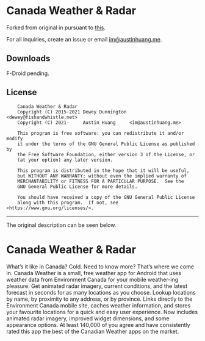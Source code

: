 # Canada Weather & Radar

Forked from original in pursuant to [this](https://github.com/paleolimbot/CanadaWeather/pull/28).

For all inquiries, create an issue or email im@austinhuang.me.

## Downloads

F-Droid pending.

## License

```
    Canada Weather & Radar
    Copyright (C) 2015-2021 Dewey Dunnington <dewey@fishandwhistle.net>
    Copyright (C) 2021-     Austin Huang     <im@austinhuang.me>

    This program is free software: you can redistribute it and/or modify
    it under the terms of the GNU General Public License as published by
    the Free Software Foundation, either version 3 of the License, or
    (at your option) any later version.

    This program is distributed in the hope that it will be useful,
    but WITHOUT ANY WARRANTY; without even the implied warranty of
    MERCHANTABILITY or FITNESS FOR A PARTICULAR PURPOSE.  See the
    GNU General Public License for more details.

    You should have received a copy of the GNU General Public License
    along with this program.  If not, see <https://www.gnu.org/licenses/>.
```

---

The original description can be seen below.

# Canada Weather & Radar

What’s it like in Canada? Cold. Need to know more? That’s where we come in. Canada Weather is a small, free weather app for Android that uses weather data from Environment Canada for your mobile weather-ing pleasure. Get animated radar imagery, current conditions, and the latest forecast in seconds for as many locations as you choose. Lookup locations by name, by proximity to any address, or by province. Links directly to the Environment Canada mobile site, caches weather information, and stores your favourite locations for a quick and easy user experience. Now includes animated radar imagery, improved widget dimensions, and some appearance options. At least 140,000 of you agree and have consistently rated this app the best of the Canadian Weather apps on the market.